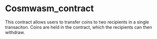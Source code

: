 # Cosmwasm_contract
This contract allows users to transfer coins to two recipients in a single transaciton. Coins are held in the contract, which the recipients can then withdraw.
